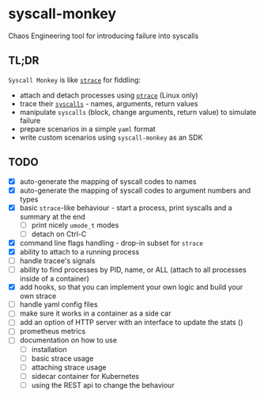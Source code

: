 # syscall-monkey
Chaos Engineering tool for introducing failure into syscalls


## TL;DR

`Syscall Monkey` is like [`strace`](https://man7.org/linux/man-pages/man1/strace.1.html) for fiddling:

- attach and detach processes using [`ptrace`](https://man7.org/linux/man-pages/man2/ptrace.2.html) (Linux only)
- trace their [`syscalls`](https://man7.org/linux/man-pages/man2/syscalls.2.html) - names, arguments, return values
- manipulate `syscalls` (block, change arguments, return value) to simulate failure
- prepare scenarios in a simple `yaml` format
- write custom scenarios using `syscall-monkey` as an SDK

## TODO

- [x] auto-generate the mapping of syscall codes to names
- [x] auto-generate the mapping of syscall codes to argument numbers and types
- [x] basic `strace`-like behaviour - start a process, print syscalls and a summary at the end
  - [ ] print nicely `umode_t` modes
  - [ ] detach on Ctrl-C
- [x] command line flags handling - drop-in subset for `strace`
- [x] ability to attach to a running process
- [ ] handle tracee's signals
- [ ] ability to find processes by PID, name, or ALL (attach to all processes inside of a container)
- [x] add hooks, so that you can implement your own logic and build your own strace
- [ ] handle yaml config files
- [ ] make sure it works in a container as a side car
- [ ] add an option of HTTP server with an interface to update the stats ()
- [ ] prometheus metrics
- [ ] documentation on how to use
  - [ ] installation
  - [ ] basic strace usage
  - [ ] attaching strace usage
  - [ ] sidecar container for Kubernetes
  - [ ] using the REST api to change the behaviour
